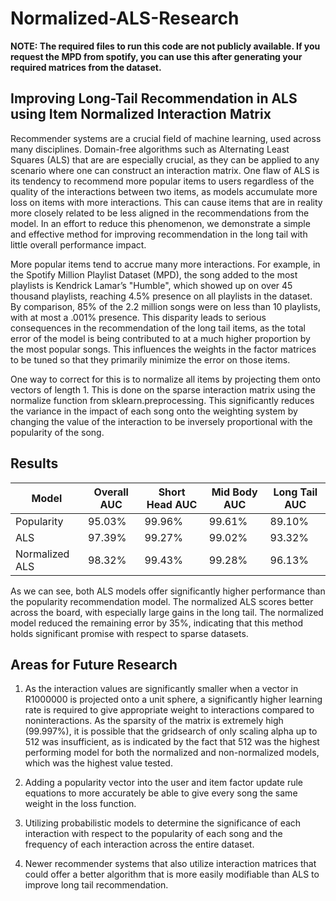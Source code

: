 # Normalized-ALS-Research

**NOTE: The required files to run this code are not publicly available. If you request the MPD from spotify, you can use this after generating your required matrices from the dataset.**

## Improving Long-Tail Recommendation in ALS using Item Normalized Interaction Matrix

Recommender systems are a crucial field of machine learning, used across many disciplines. Domain-free algorithms such as Alternating Least Squares (ALS) that are are especially crucial, as they can be applied to any scenario where one can construct an interaction matrix. One flaw of ALS is its tendency to recommend more popular items to users regardless of the quality of the interactions between two items, as models accumulate more loss on items with more interactions. This can cause items that are in reality more closely related to be less aligned in the recommendations from the model. In an effort to reduce this phenomenon, we demonstrate a simple and effective method for improving recommendation in the long tail with little overall performance impact.

More popular items tend to accrue many more interactions. For example, in the Spotify Million Playlist Dataset (MPD), the song added to the most playlists is Kendrick Lamar’s "Humble", which showed up on over 45 thousand playlists, reaching 4.5% presence on all playlists in the dataset. By comparison, 85% of the 2.2 million songs were on less than 10 playlists, with at most a .001% presence. This disparity leads to serious consequences in the recommendation of the long tail items, as the total error of the model is being contributed to at a much higher proportion by the most popular songs. This influences the weights in the factor matrices to be tuned so that they primarily minimize the error on those items.

One way to correct for this is to normalize all items by projecting them onto vectors of length 1. This is done on the sparse interaction matrix using the normalize function from sklearn.preprocessing. This significantly reduces the variance in the impact of each song onto the weighting system by changing the value of the interaction to be inversely proportional with the popularity of the song.

## Results

| Model          | Overall AUC | Short Head AUC | Mid Body AUC | Long Tail AUC |
|----------------|-------------|----------------|--------------|---------------|
| Popularity     | 95.03%      | 99.96%         | 99.61%       | 89.10%        |
| ALS            | 97.39%      | 99.27%         | 99.02%       | 93.32%        |
| Normalized ALS | 98.32%      | 99.43%         | 99.28%       | 96.13%        |

As we can see, both ALS models offer significantly higher performance than the popularity recommendation model. The normalized ALS scores better across the board, with especially large gains in the long tail. The normalized model reduced the remaining error by 35%, indicating that this method holds significant promise with respect to sparse datasets.

## Areas for Future Research

1. As the interaction values are significantly smaller when a vector in R1000000 is projected onto a unit sphere, a significantly higher learning rate is required to give appropriate weight to interactions compared to noninteractions. As the sparsity of the matrix is extremely high (99.997%), it is possible that the gridsearch of only scaling alpha up to 512 was insufficient, as is indicated by the fact that 512 was the highest performing model for both the normalized and non-normalized models, which was the highest value tested. 

2. Adding a popularity vector into the user and item factor update rule equations to more accurately be able to give every song the same weight in the loss function. 

3. Utilizing probabilistic models to determine the significance of each interaction with respect to the popularity of each song and the frequency of each interaction across the entire dataset.

4. Newer recommender systems that also utilize interaction matrices that could offer a better algorithm that is more easily modifiable than ALS to improve long tail recommendation.

